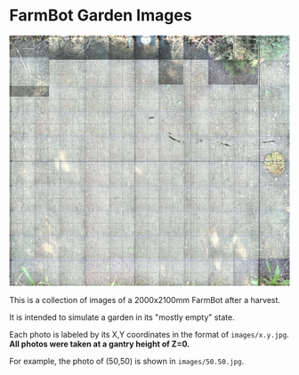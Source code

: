 # FarmBot Garden Images

![](example.png)

This is a collection of images of a 2000x2100mm FarmBot after a harvest.

It is intended to simulate a garden in its "mostly empty" state.

Each photo is labeled by its X,Y coordinates in the format of `images/x.y.jpg`. **All photos were taken at a gantry height of Z=0.**

For example, the photo of (50,50) is shown in `images/50.50.jpg`.
